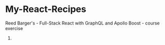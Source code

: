 # My-React-Recipes
Reed Barger's - Full-Stack React with GraphQL and Apollo Boost - course exercise 

1. 